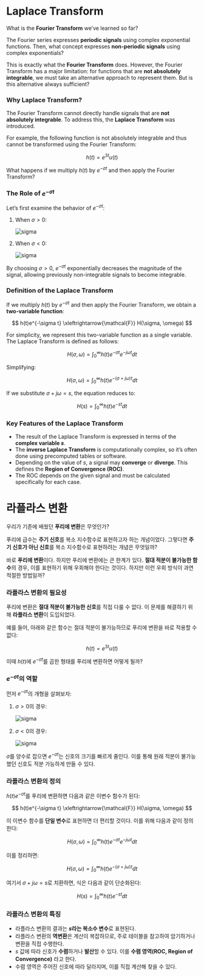 # Laplace Transform

What is the **Fourier Transform** we’ve learned so far?

The Fourier series expresses **periodic signals** using complex exponential functions. Then, what concept expresses **non-periodic signals** using complex exponentials?

This is exactly what the **Fourier Transform** does. However, the Fourier Transform has a major limitation: for functions that are **not absolutely integrable**, we must take an alternative approach to represent them. But is this alternative always sufficient?

### Why Laplace Transform?

The Fourier Transform cannot directly handle signals that are **not absolutely integrable**. To address this, the **Laplace Transform** was introduced.

For example, the following function is not absolutely integrable and thus cannot be transformed using the Fourier Transform:

$$
h(t) = e^{3t}u(t)
$$

What happens if we multiply $h(t)$ by $e^{-\sigma t}$ and then apply the Fourier Transform?

### The Role of $e^{-\sigma t}$

Let’s first examine the behavior of $e^{-\sigma t}$:

1. When $\sigma > 0$:
    
    ![sigma](https://i.imgur.com/3ocl83Z.png)
    
2. When $\sigma < 0$:
    
    ![sigma](https://i.imgur.com/9bi8pEo.png)
    
By choosing $\sigma > 0$, $e^{-\sigma t}$ exponentially decreases the magnitude of the signal, allowing previously non-integrable signals to become integrable.

### Definition of the Laplace Transform

If we multiply $h(t)$ by $e^{-\sigma t}$ and then apply the Fourier Transform, we obtain a **two-variable function**:

$$
h(t)e^{-\sigma t} \xleftrightarrow{\mathcal{F}} H(\sigma, \omega)
$$

For simplicity, we represent this two-variable function as a single variable. The Laplace Transform is defined as follows:

$$
H(\sigma, \omega) = \int_{0}^{\infty} h(t)e^{-\sigma t}e^{-j\omega t}dt
$$

Simplifying:

$$
H(\sigma, \omega) = \int_{0}^{\infty} h(t)e^{-(\sigma + j\omega)t}dt
$$

If we substitute $\sigma + j\omega = s$, the equation reduces to:

$$
H(s) = \int_{0}^{\infty} h(t)e^{-st}dt
$$

### Key Features of the Laplace Transform

- The result of the Laplace Transform is expressed in terms of the **complex variable $s$**.
- The **inverse Laplace Transform** is computationally complex, so it’s often done using precomputed tables or software.
- Depending on the value of $s$, a signal may **converge** or **diverge**. This defines the **Region of Convergence (ROC)**.
- The ROC depends on the given signal and must be calculated specifically for each case.




# 라플라스 변환

우리가 기존에 배웠던 **푸리에 변환**은 무엇인가? 

푸리에 급수는 **주기 신호**를 복소 지수함수로 표현하고자 하는 개념이었다. 그렇다면 **주기 신호가 아닌 신호**를 복소 지수함수로 표현하려는 개념은 무엇일까? 

바로 **푸리에 변환**이다. 하지만 푸리에 변환에는 큰 한계가 있다. **절대 적분이 불가능한 함수**의 경우, 이를 표현하기 위해 우회해야 한다는 것이다. 하지만 이런 우회 방식이 과연 적절한 방법일까?

### 라플라스 변환의 필요성

푸리에 변환은 **절대 적분이 불가능한 신호**를 직접 다룰 수 없다. 이 문제를 해결하기 위해 **라플라스 변환**이 도입되었다.

예를 들어, 아래와 같은 함수는 절대 적분이 불가능하므로 푸리에 변환을 바로 적용할 수 없다:

$$
h(t) = e^{3t}u(t)
$$

이때 $h(t)$에 $e^{-\sigma t}$를 곱한 형태를 푸리에 변환하면 어떻게 될까?

### $e^{-\sigma t}$의 역할

먼저 $e^{-\sigma t}$의 개형을 살펴보자:

1. $\sigma > 0$의 경우:
    
    ![sigma](https://i.imgur.com/3ocl83Z.png)
    
2. $\sigma < 0$의 경우:
    
    ![sigma](https://i.imgur.com/9bi8pEo.png)
    
$\sigma$를 양수로 잡으면 $e^{-\sigma t}$는 신호의 크기를 빠르게 줄인다. 이를 통해 원래 적분이 불가능했던 신호도 적분 가능하게 만들 수 있다.

### 라플라스 변환의 정의

$h(t)e^{-\sigma t}$를 푸리에 변환하면 다음과 같은 이변수 함수가 된다:

$$
h(t)e^{-\sigma t} \xleftrightarrow{\mathcal{F}} H(\sigma, \omega)
$$

이 이변수 함수를 **단일 변수**로 표현하면 더 편리할 것이다. 이를 위해 다음과 같이 정의한다:

$$
H(\sigma, \omega) = \int_{0}^{\infty} h(t)e^{-\sigma t}e^{-j\omega t}dt
$$

이를 정리하면:

$$
H(\sigma, \omega) = \int_{0}^{\infty} h(t)e^{-(\sigma + j\omega)t}dt
$$

여기서 $\sigma + j\omega = s$로 치환하면, 식은 다음과 같이 단순화된다:

$$
H(s) = \int_{0}^{\infty} h(t)e^{-st}dt
$$

### 라플라스 변환의 특징

- 라플라스 변환의 결과는 **$s$라는 복소수 변수**로 표현된다.
- 라플라스 변환의 **역변환**은 계산이 복잡하므로, 주로 테이블을 참고하여 암기하거나 변환을 직접 수행한다.
- $s$ 값에 따라 신호가 **수렴**하거나 **발산**할 수 있다. 이를 **수렴 영역(ROC, Region of Convergence)** 라고 한다.
- 수렴 영역은 주어진 신호에 따라 달라지며, 이를 직접 계산해 찾을 수 있다.











